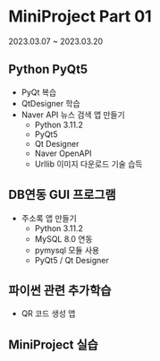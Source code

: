 # MiniProject Part 01
 2023.03.07 ~ 2023.03.20
 
## Python PyQt5
 - PyQt 복습
 - QtDesigner 학습
 - Naver API 뉴스 검색 앱 만들기
    - Python 3.11.2
    - PyQt5
    - Qt Designer
    - Naver OpenAPI
    - Urllib 이미지 다운로드 기술 습득

## DB연동 GUI 프로그램
- 주소록 앱 만들기
    - Python 3.11.2
    - MySQL 8.0 연동
    - pymysql 모듈 사용
    - PyQt5 / Qt Designer

## 파이썬 관련 추가학습
- QR 코드 생성 앱

## MiniProject 실습
